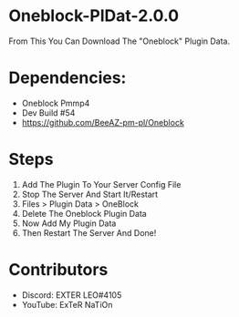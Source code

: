 # Oneblock-PlDat-2.0.0
From This You Can Download The "Oneblock" Plugin Data.

# Dependencies:
- Oneblock Pmmp4
- Dev Build #54
- https://github.com/BeeAZ-pm-pl/Oneblock
# Steps

1. Add The Plugin To Your Server Config File
2. Stop The Server And Start It/Restart
3. Files > Plugin Data > OneBlock
4. Delete The Oneblock Plugin Data
5. Now Add My Plugin Data
6. Then Restart The Server And Done!
# Contributors
- Discord: EXTER LEO#4105
- YouTube: ExTeR NaTiOn
